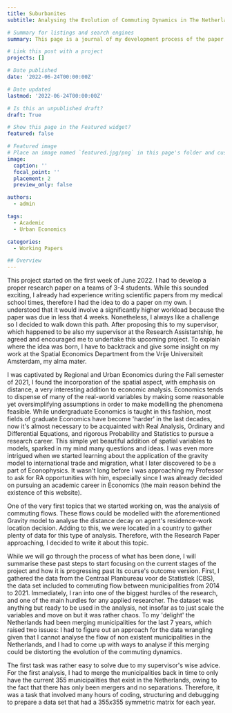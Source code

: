 ```yaml
---
title: Suburbanites
subtitle: Analysing the Evolution of Commuting Dynamics in The Netherlands

# Summary for listings and search engines
summary: This page is a journal of my development process of the paper 'Suburbanites'

# Link this post with a project
projects: []

# Date published
date: '2022-06-24T00:00:00Z'

# Date updated
lastmod: '2022-06-24T00:00:00Z'

# Is this an unpublished draft?
draft: True

# Show this page in the Featured widget?
featured: false

# Featured image
# Place an image named `featured.jpg/png` in this page's folder and customize its options here.
image:
  caption: ''
  focal_point: ''
  placement: 2
  preview_only: false

authors:
  - admin

tags:
  - Academic
  - Urban Economics

categories:
  - Working Papers

## Overview
---
```

This project started on the first week of June 2022. I had to develop a proper research paper on a teams of 3-4 
students. While this sounded exciting, I already had experience writing scientific papers from my medical school times, therefore I had the idea to do a paper on my own. I understood that it would involve a significantly higher workload because the paper was due in less that 4 weeks. Nonetheless, I always like a challenge so I decided to walk down this path. After proposing this to my supervisor, which happened to be also my supervisor at the Research Assistantship, he agreed and encouraged me to undertake this upcoming project. To explain where the idea was born, I have to backtrack and give some insight on my work at the Spatial Economics Department from the Vrije Universiteit Amsterdam, my alma mater.

I was captivated by Regional and Urban Economics during the Fall semester of 2021, I found the incorporation of the spatial aspect, with emphasis on distance, a very interesting addition to economic analysis. Economics tends to dispense of many of the real-world variables by making some reasonable yet oversimplifying assumptions in order to make modelling the phenomena feasible. While undergraduate Economics is taught in this fashion, most fields of graduate Economics have become 'harder' in the last decades, now it's almost necessary to be acquainted with Real Analysis, Ordinary and Differential Equations, and rigorous Probability and Statistics to pursue a research career. This simple yet beautiful addition of spatial variables to models, sparked in my mind many questions and ideas. I was even more intrigued when we started learning about the application of the gravity model to international trade and migration, what I later discovered to be a part of Econophysics. It wasn't long before I was approaching my Professor to ask for RA opportunities with him, especially since I was already decided on pursuing an academic career in Economics (the main reason behind the existence of this website).

One of the very first topics that we started working on, was the analysis of commuting flows. These flows could be modelled with the aforementioned Gravity model to analyse the distance decay on agent's residence-work location decision. Adding to this, we were located in a country to gather plenty of data for this type of analysis. Therefore, with the Research Paper approaching, I decided to write it about this topic.

While we will go through the process of what has been done, I will summarise these past steps to start focusing on the current stages of the project and how it is progressing past its course's outcome version. First, I gathered the data from the Centraal Planbureau voor de Statistiek (CBS), the data set included to commuting flow between municipalities from 2014 to 2021. Immediately, I ran into one of the biggest hurdles of the research, and one of the main hurdles for any applied researcher. The dataset was anything but ready to be used in the analysis, not insofar as to just scale the variables and move on but it was rather chaos. To my 'delight' the Netherlands had been merging municipalities for the last 7 years, which raised two issues: I had to figure out an approach for the data wrangling given that I cannot analyse the flow of non existent municipalities in the Netherlands, and I had to come up with ways to analyse if this merging could be distorting the evolution of the commuting dynamics.

The first task was rather easy to solve due to my supervisor's wise advice. For the first analysis, I had to merge the municipalities back in time to only have the current 355 municipalities that exist in the Netherlands, owing to the fact that there has only been mergers and no separations. Therefore, it was a task that involved many hours of coding, structuring and debugging to prepare a data set that had a $355x355$ symmetric matrix for each year.
